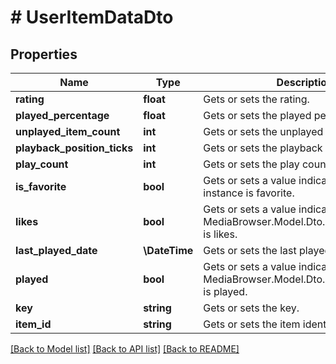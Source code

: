 # # UserItemDataDto

## Properties

Name | Type | Description | Notes
------------ | ------------- | ------------- | -------------
**rating** | **float** | Gets or sets the rating. | [optional]
**played_percentage** | **float** | Gets or sets the played percentage. | [optional]
**unplayed_item_count** | **int** | Gets or sets the unplayed item count. | [optional]
**playback_position_ticks** | **int** | Gets or sets the playback position ticks. | [optional]
**play_count** | **int** | Gets or sets the play count. | [optional]
**is_favorite** | **bool** | Gets or sets a value indicating whether this instance is favorite. | [optional]
**likes** | **bool** | Gets or sets a value indicating whether this MediaBrowser.Model.Dto.UserItemDataDto is likes. | [optional]
**last_played_date** | **\DateTime** | Gets or sets the last played date. | [optional]
**played** | **bool** | Gets or sets a value indicating whether this MediaBrowser.Model.Dto.UserItemDataDto is played. | [optional]
**key** | **string** | Gets or sets the key. | [optional]
**item_id** | **string** | Gets or sets the item identifier. | [optional]

[[Back to Model list]](../../README.md#models) [[Back to API list]](../../README.md#endpoints) [[Back to README]](../../README.md)
